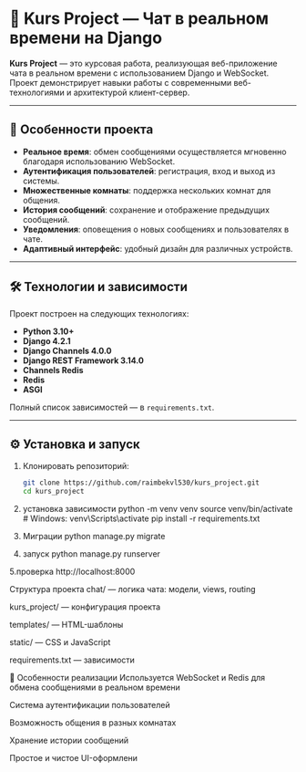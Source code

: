 # 📡 Kurs Project — Чат в реальном времени на Django

**Kurs Project** — это курсовая работа, реализующая веб-приложение чата в реальном времени с использованием Django и WebSocket. Проект демонстрирует навыки работы с современными веб-технологиями и архитектурой клиент-сервер.

---

## 🚀 Особенности проекта

- **Реальное время**: обмен сообщениями осуществляется мгновенно благодаря использованию WebSocket.
- **Аутентификация пользователей**: регистрация, вход и выход из системы.
- **Множественные комнаты**: поддержка нескольких комнат для общения.
- **История сообщений**: сохранение и отображение предыдущих сообщений.
- **Уведомления**: оповещения о новых сообщениях и пользователях в чате.
- **Адаптивный интерфейс**: удобный дизайн для различных устройств.

---

## 🛠️ Технологии и зависимости

Проект построен на следующих технологиях:

- **Python 3.10+**
- **Django 4.2.1**
- **Django Channels 4.0.0**
- **Django REST Framework 3.14.0**
- **Channels Redis**
- **Redis**
- **ASGI**

Полный список зависимостей — в `requirements.txt`.

---

## ⚙️ Установка и запуск

1. Клонировать репозиторий:

   ```bash
   git clone https://github.com/raimbekvl530/kurs_project.git
   cd kurs_project

2. установка зависимости
python -m venv venv
source venv/bin/activate  # Windows: venv\Scripts\activate
pip install -r requirements.txt


3. Миграции
python manage.py migrate

4. запуск
python manage.py runserver

5.проверка
http://localhost:8000


Структура проекта
chat/ — логика чата: модели, views, routing

kurs_project/ — конфигурация проекта

templates/ — HTML-шаблоны

static/ — CSS и JavaScript

requirements.txt — зависимости

📌 Особенности реализации
Используется WebSocket и Redis для обмена сообщениями в реальном времени

Система аутентификации пользователей

Возможность общения в разных комнатах

Хранение истории сообщений

Простое и чистое UI-оформлени

